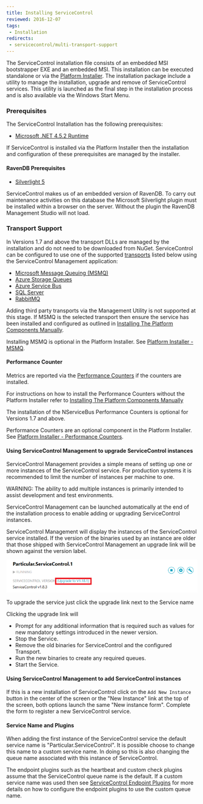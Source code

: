```yaml
---
title: Installing ServiceControl
reviewed: 2016-12-07
tags:
 - Installation
redirects:
 - servicecontrol/multi-transport-support
---
```


The ServiceControl installation file consists of an embedded MSI bootstrapper EXE and an embedded MSI. This installation can be executed standalone or via the [Platform Installer](/platform/installer/). The installation package include a utility to manage the installation, upgrade and remove of ServiceControl services. This utility is launched as the final step in the installation process and is also available via the Windows Start Menu.


### Prerequisites

The ServiceControl Installation has the following prerequisites:

 * [Microsoft .NET 4.5.2 Runtime](https://www.microsoft.com/en-us/download/details.aspx?id=42643)

If ServiceControl is installed via the Platform Installer then the installation and configuration of these prerequisites are managed by the installer.


####  RavenDB Prerequisites 

* [Silverlight 5](https://www.microsoft.com/silverlight/) 

ServiceControl makes us of an embedded version of RavenDB.  To carry out maintenance activities on this database the Microsoft Silverlight plugin must be installed within a browser on the server. Without the plugin the RavenDB Management Studio will not load.


### Transport Support

In Versions 1.7 and above the transport DLLs are managed by the installation and do not need to be downloaded from NuGet. ServiceControl can be configured to use one of the supported [transports](/nservicebus/transports/) listed below using the ServiceControl Management application:

 * [Microsoft Message Queuing (MSMQ)](/nservicebus/msmq/)
 * [Azure Storage Queues](/nservicebus/azure-storage-queues/)
 * [Azure Service Bus](/nservicebus/azure-service-bus/)
 * [SQL Server](/nservicebus/sqlserver/)
 * [RabbitMQ](/nservicebus/rabbitmq/)

Adding third party transports via the Management Utility is not supported at this stage. If MSMQ is the selected transport then ensure the service has been installed and configured as outlined in [Installing The Platform Components Manually](/platform/installer/offline.md#platform-installer-components-nservicebus-prerequisites). 

Installing MSMQ is optional in the Platform Installer. See [Platform Installer - MSMQ](/platform/installer/#select-items-to-install-configure-microsoft-message-queuing).


#### Performance Counter

Metrics are reported via the [Performance Counters](/nservicebus/operations/performance-counters.md) if the counters are installed.

For instructions on how to install the Performance Counters without the Platform Installer refer to [Installing The Platform Components Manually](/platform/installer/offline.md)

The installation of the NServiceBus Performance Counters is optional for Versions 1.7 and above. 

Performance Counters are an optional component in the Platform Installer. See [Platform Installer - Performance Counters](/platform/installer/#select-items-to-install-nservicebus-performance-counters).


#### Using ServiceControl Management to upgrade ServiceControl instances

ServiceControl Management provides a simple means of setting up one or more instances of the ServiceControl service. For production systems it is recommended to limit the number of instances per machine to one.

WARNING: The ability to add multiple instances is primarily intended to assist development and test environments.

ServiceControl Management can be launched automatically at the end of the installation process to enable adding or upgrading ServiceControl instances.

ServiceControl Management will display the instances of the ServiceControl service installed. If the version of the binaries used by an instance are older that those shipped with ServiceControl Management an upgrade link will be shown against the version label.

![](managementutil-upgradelink.png 'width=500')

To upgrade the service just click the upgrade link next to the Service name

Clicking the upgrade link will

 * Prompt for any additional information that is required such as values for new mandatory settings introduced in the newer version.
 * Stop the Service.
 * Remove the old binaries for ServiceControl and the configured Transport.
 * Run the new binaries to create any required queues.
 * Start the Service.


#### Using ServiceControl Management to add ServiceControl instances

If this is a new installation of ServiceControl click on the `Add New Instance` button in the center of the screen or the "New Instance" link at the top of the screen,  both options launch the same "New instance form". Complete the form to register a new ServiceControl service.


#### Service Name and Plugins

When adding the first instance of the ServiceControl service the default service name is "Particular.ServiceControl". It is possible choose to change this name to a custom service name. In doing so this is also changing the queue name associated with this instance of ServiceControl.

The endpoint plugins such as the heartbeat and custom check plugins assume that the ServiceControl queue name is the default. If a custom service name was used then see [ServiceControl Endpoint Plugins](/servicecontrol/plugins/) for more details on how to configure the endpoint plugins to use the custom queue name.